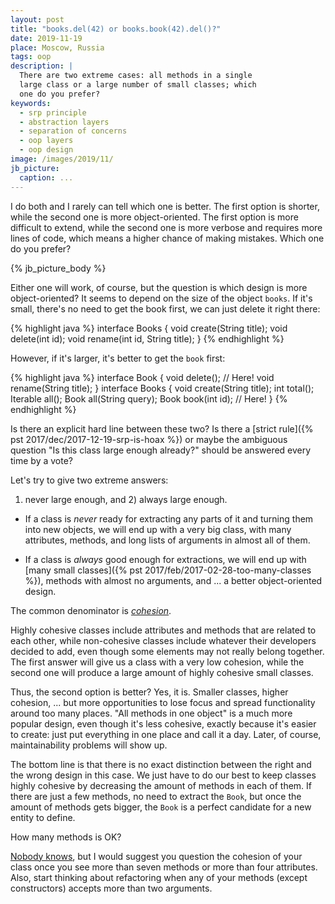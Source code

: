 ```yaml
---
layout: post
title: "books.del(42) or books.book(42).del()?"
date: 2019-11-19
place: Moscow, Russia
tags: oop
description: |
  There are two extreme cases: all methods in a single
  large class or a large number of small classes; which
  one do you prefer?
keywords:
  - srp principle
  - abstraction layers
  - separation of concerns
  - oop layers
  - oop design
image: /images/2019/11/
jb_picture:
  caption: ...
---
```


I do both and I rarely can tell which one is better. The first option
is shorter, while the second one is more object-oriented. The first
option is more difficult to extend, while the second one is more
verbose and requires more lines of code, which means a higher chance
of making mistakes. Which one do you prefer?

<!--more-->

{% jb_picture_body %}

Either one will work, of course, but the question is which design
is more object-oriented? It seems to depend on the size of the
object `books`. If it's small, there's no need to get the book first, we can
just delete it right there:

{% highlight java %}
interface Books {
  void create(String title);
  void delete(int id);
  void rename(int id, String title);
}
{% endhighlight %}

However, if it's larger, it's better to get the `book` first:

{% highlight java %}
interface Book {
  void delete(); // Here!
  void rename(String title);
}
interface Books {
  void create(String title);
  int total();
  Iterable<Book> all();
  Book all(String query);
  Book book(int id); // Here!
}
{% endhighlight %}

Is there an explicit hard line between these two? Is there
a [strict rule]({% pst 2017/dec/2017-12-19-srp-is-hoax %})
or maybe the ambiguous question "Is this class large enough already?"
should be answered every time by a vote?

Let's try to give two extreme answers:
1) never large enough, and 2) always large enough.

  * If a class is _never_ ready for extracting any parts of it
    and turning them into new objects, we will end up with a very big
    class, with many attributes, methods, and long lists of arguments
    in almost all of them.

  * If a class is _always_ good enough for extractions,
    we will end up with [many small classes]({% pst 2017/feb/2017-02-28-too-many-classes %}),
    methods with almost no
    arguments, and ... a better object-oriented design.

The common denominator is [_cohesion_](https://en.wikipedia.org/wiki/Cohesion_%28computer_science%29).

Highly cohesive classes include attributes and methods that are related to
each other, while non-cohesive classes include whatever their developers
decided to add, even though some elements may not really belong together.
The first answer will give us a class with a very low cohesion, while
the second one will produce a large amount of highly cohesive small
classes.

Thus, the second option is better? Yes, it is. Smaller classes,
higher cohesion, ... but more opportunities to lose focus and spread
functionality around too many places. "All methods in one object"
is a much more popular design, even though it's less cohesive, exactly
because it's easier to create: just put everything in one place and
call it a day. Later, of course, maintainability problems will show up.

The bottom line is that there is no exact distinction between the right and
the wrong design in this case. We just have to do our best to keep classes highly
cohesive by decreasing the amount of methods in each of them. If there are
just a few methods, no need to extract the `Book`, but once the amount of methods
gets bigger, the `Book` is a perfect candidate for a new entity to
define.

How many methods is OK?

[Nobody knows](https://softwareengineering.stackexchange.com/questions/104406/),
but I would suggest you question the cohesion of your class once you see
more than seven methods or more than four attributes. Also, start thinking
about refactoring when any of your methods (except constructors) accepts more than
two arguments.
